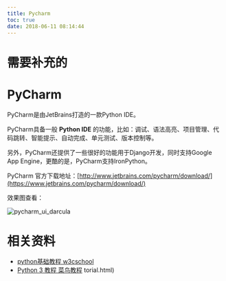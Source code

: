 ```yaml
---
title: Pycharm
toc: true
date: 2018-06-11 08:14:44
---
```





# 需要补充的





# PyCharm


PyCharm是由JetBrains打造的一款Python IDE。

PyCharm具备一般 **Python IDE** 的功能，比如：调试、语法高亮、项目管理、代码跳转、智能提示、自动完成、单元测试、版本控制等。

另外，PyCharm还提供了一些很好的功能用于Django开发，同时支持Google App Engine，更酷的是，PyCharm支持IronPython。

PyCharm 官方下载地址：[http://www.jetbrains.com/pycharm/download/](https://www.jetbrains.com/pycharm/download/)

效果图查看：

![pycharm_ui_darcula](https://www.w3cschool.cn/attachments/uploads/2014/06/pycharm_ui_darcula.png)






# 相关资料

- [python基础教程 w3cschool](https://www.w3cschool.cn/python/)
- [Python 3 教程 菜鸟教程](http://www.runoob.com/python3/python3-tutorial.html)
torial.html)
